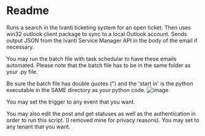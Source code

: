 # Readme
Runs a search in the Ivanti ticketing system for an open ticket. Then uses win32 outlook client package to sync to a local Outlook account. Sends output JSON from the Ivanti Service Manager API in the body of the email if necessary. 

You may run the batch file with task schedular to have these emails automated. Please note that the batch file has to be in the same folder as your .py file.

Be sure the batch file has double quotes (") and the 'start in' is the python executable in the SAME directory as your python code.
![image](https://user-images.githubusercontent.com/43270477/161886789-d4712a48-c633-4d5f-ba8c-d51947f38ebf.png)

You may set the trigger to any event that you want.

You may also edit the post and get statuses as well as the authentication in order to run this script. (I removed mine for privacy reasons). You may set to any tenant that you want. 

